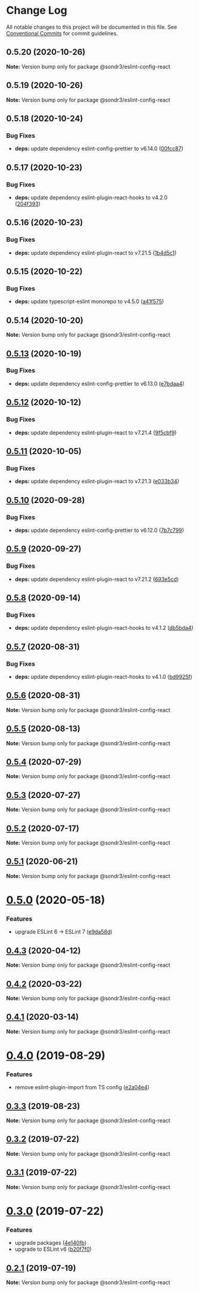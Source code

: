 # Change Log

All notable changes to this project will be documented in this file.
See [Conventional Commits](https://conventionalcommits.org) for commit guidelines.

## 0.5.20 (2020-10-26)

**Note:** Version bump only for package @sondr3/eslint-config-react





## 0.5.19 (2020-10-26)

**Note:** Version bump only for package @sondr3/eslint-config-react





## 0.5.18 (2020-10-24)


### Bug Fixes

* **deps:** update dependency eslint-config-prettier to v6.14.0 ([00fcc87](https://github.com/sondr3/frontend-config/commit/00fcc877acf4d208307149c76d4ff53cd0efea7f))





## 0.5.17 (2020-10-23)


### Bug Fixes

* **deps:** update dependency eslint-plugin-react-hooks to v4.2.0 ([204f393](https://github.com/sondr3/frontend-config/commit/204f39352dbe94902eccab790bf21faf3b0fda3a))





## 0.5.16 (2020-10-23)


### Bug Fixes

* **deps:** update dependency eslint-plugin-react to v7.21.5 ([1b4d5c1](https://github.com/sondr3/frontend-config/commit/1b4d5c17c7afa602da23e802d4da4b1f30a6ae83))





## 0.5.15 (2020-10-22)


### Bug Fixes

* **deps:** update typescript-eslint monorepo to v4.5.0 ([a41f575](https://github.com/sondr3/frontend-config/commit/a41f575d68087dcc19d9cac3102e068ac9d7bd92))





## 0.5.14 (2020-10-20)

**Note:** Version bump only for package @sondr3/eslint-config-react





## [0.5.13](https://github.com/sondr3/frontend-config/compare/@sondr3/eslint-config-react@0.5.12...@sondr3/eslint-config-react@0.5.13) (2020-10-19)


### Bug Fixes

* **deps:** update dependency eslint-config-prettier to v6.13.0 ([e7bdaa4](https://github.com/sondr3/frontend-config/commit/e7bdaa4edc4c7dc837f1f78a3183b28321b43948))





## [0.5.12](https://github.com/sondr3/frontend-config/compare/@sondr3/eslint-config-react@0.5.11...@sondr3/eslint-config-react@0.5.12) (2020-10-12)


### Bug Fixes

* **deps:** update dependency eslint-plugin-react to v7.21.4 ([9f5cbf9](https://github.com/sondr3/frontend-config/commit/9f5cbf920465c4ecc380577470e72c93e880a2b4))





## [0.5.11](https://github.com/sondr3/frontend-config/compare/@sondr3/eslint-config-react@0.5.10...@sondr3/eslint-config-react@0.5.11) (2020-10-05)


### Bug Fixes

* **deps:** update dependency eslint-plugin-react to v7.21.3 ([e033b34](https://github.com/sondr3/frontend-config/commit/e033b34317c82da4302a50eb046a855b9b1681fa))





## [0.5.10](https://github.com/sondr3/frontend-config/compare/@sondr3/eslint-config-react@0.5.9...@sondr3/eslint-config-react@0.5.10) (2020-09-28)


### Bug Fixes

* **deps:** update dependency eslint-config-prettier to v6.12.0 ([7b7c799](https://github.com/sondr3/frontend-config/commit/7b7c799e350f6ca50c8ea11d69e9fd1119c30aec))





## [0.5.9](https://github.com/sondr3/frontend-config/compare/@sondr3/eslint-config-react@0.5.8...@sondr3/eslint-config-react@0.5.9) (2020-09-27)


### Bug Fixes

* **deps:** update dependency eslint-plugin-react to v7.21.2 ([693e5cd](https://github.com/sondr3/frontend-config/commit/693e5cd76b39e82b794738ae58224c0756829334))





## [0.5.8](https://github.com/sondr3/frontend-config/compare/@sondr3/eslint-config-react@0.5.7...@sondr3/eslint-config-react@0.5.8) (2020-09-14)


### Bug Fixes

* **deps:** update dependency eslint-plugin-react-hooks to v4.1.2 ([db5bda4](https://github.com/sondr3/frontend-config/commit/db5bda44611f3e346ddb2c32f2c93603d3d25d90))





## [0.5.7](https://github.com/sondr3/frontend-config/compare/@sondr3/eslint-config-react@0.5.6...@sondr3/eslint-config-react@0.5.7) (2020-08-31)


### Bug Fixes

* **deps:** update dependency eslint-plugin-react-hooks to v4.1.0 ([bd9925f](https://github.com/sondr3/frontend-config/commit/bd9925fe8a42a07fbe54fca23334751f13fd290f))





## [0.5.6](https://github.com/sondr3/frontend-config/compare/@sondr3/eslint-config-react@0.5.5...@sondr3/eslint-config-react@0.5.6) (2020-08-31)

**Note:** Version bump only for package @sondr3/eslint-config-react

## [0.5.5](https://github.com/sondr3/frontend-config/compare/@sondr3/eslint-config-react@0.5.4...@sondr3/eslint-config-react@0.5.5) (2020-08-13)

**Note:** Version bump only for package @sondr3/eslint-config-react

## [0.5.4](https://github.com/sondr3/frontend-config/compare/@sondr3/eslint-config-react@0.5.3...@sondr3/eslint-config-react@0.5.4) (2020-07-29)

**Note:** Version bump only for package @sondr3/eslint-config-react

## [0.5.3](https://github.com/sondr3/frontend-config/compare/@sondr3/eslint-config-react@0.5.2...@sondr3/eslint-config-react@0.5.3) (2020-07-27)

**Note:** Version bump only for package @sondr3/eslint-config-react

## [0.5.2](https://github.com/sondr3/frontend-config/compare/@sondr3/eslint-config-react@0.5.1...@sondr3/eslint-config-react@0.5.2) (2020-07-17)

**Note:** Version bump only for package @sondr3/eslint-config-react

## [0.5.1](https://github.com/sondr3/frontend-config/compare/@sondr3/eslint-config-react@0.5.0...@sondr3/eslint-config-react@0.5.1) (2020-06-21)

**Note:** Version bump only for package @sondr3/eslint-config-react

# [0.5.0](https://github.com/sondr3/frontend-config/compare/@sondr3/eslint-config-react@0.4.3...@sondr3/eslint-config-react@0.5.0) (2020-05-18)

### Features

- upgrade ESLint 6 -> ESLint 7 ([e9da58d](https://github.com/sondr3/frontend-config/commit/e9da58d1fcbf3e0a760d345d7b9b5e1187b44d07))

## [0.4.3](https://github.com/sondr3/frontend-config/compare/@sondr3/eslint-config-react@0.4.2...@sondr3/eslint-config-react@0.4.3) (2020-04-12)

**Note:** Version bump only for package @sondr3/eslint-config-react

## [0.4.2](https://github.com/sondr3/frontend-config/compare/@sondr3/eslint-config-react@0.4.1...@sondr3/eslint-config-react@0.4.2) (2020-03-22)

**Note:** Version bump only for package @sondr3/eslint-config-react

## [0.4.1](https://github.com/sondr3/frontend-config/compare/@sondr3/eslint-config-react@0.4.0...@sondr3/eslint-config-react@0.4.1) (2020-03-14)

**Note:** Version bump only for package @sondr3/eslint-config-react

# [0.4.0](https://github.com/sondr3/frontend-config/compare/@sondr3/eslint-config-react@0.3.3...@sondr3/eslint-config-react@0.4.0) (2019-08-29)

### Features

- remove eslint-plugin-import from TS config ([e2a04e4](https://github.com/sondr3/frontend-config/commit/e2a04e4))

## [0.3.3](https://github.com/sondr3/frontend-config/compare/@sondr3/eslint-config-react@0.3.2...@sondr3/eslint-config-react@0.3.3) (2019-08-23)

**Note:** Version bump only for package @sondr3/eslint-config-react

## [0.3.2](https://github.com/sondr3/frontend-config/compare/@sondr3/eslint-config-react@0.3.1...@sondr3/eslint-config-react@0.3.2) (2019-07-22)

**Note:** Version bump only for package @sondr3/eslint-config-react

## [0.3.1](https://github.com/sondr3/frontend-config/compare/@sondr3/eslint-config-react@0.3.0...@sondr3/eslint-config-react@0.3.1) (2019-07-22)

**Note:** Version bump only for package @sondr3/eslint-config-react

# [0.3.0](https://github.com/sondr3/frontend-config/compare/@sondr3/eslint-config-react@0.2.1...@sondr3/eslint-config-react@0.3.0) (2019-07-22)

### Features

- upgrade packages ([4e140fb](https://github.com/sondr3/frontend-config/commit/4e140fb))
- upgrade to ESLint v6 ([b20f7f0](https://github.com/sondr3/frontend-config/commit/b20f7f0))

## [0.2.1](https://github.com/sondr3/frontend-config/compare/@sondr3/eslint-config-react@0.2.0...@sondr3/eslint-config-react@0.2.1) (2019-07-19)

**Note:** Version bump only for package @sondr3/eslint-config-react
